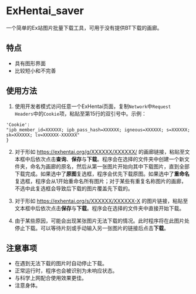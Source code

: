 # ExHentai_saver
一个简单的Ex站图片批量下载工具，可用于没有提供BT下载的画廊。

## 特点
+ 具有图形界面
+ 比较短小和不完善

## 使用方法
1. 使用开发者模式访问任意一个ExHentai页面，复制`Network`中`Request Headers`中的`Cookie`项，粘贴至第15行的双引号中。示例：  
```
'Cookie':
"ipb_member_id=XXXXXX; ipb_pass_hash=XXXXXX; igneous=XXXXXX; s=XXXXXX; sk=XXXXXX; lv=XXXXXX-XXXXXX"
}
```

2. 对于形如 https://exhentai.org/g/XXXXXX/XXXXXX/ 的画廊链接，粘贴至文本框中后依次点击**查询**、**保存**与**下载**。程序会在选择的文件夹中创建一个新文件夹，命名为画廊的原名，然后从第一张图片开始向其中下载图片，直到全部下载完成。如果选中了**原图**复选框，程序会优先下载原图。如果选中了**重命名**复选框，程序会从1开始重命名所有图片；对于某些有重复名称图片的画廊，不选中此复选框会导致后下载的图片覆盖先下载的。

3. 对于形如 https://exhentai.org/s/XXXXXX/XXXXXX-X 的图片链接，粘贴至文本框中后依次点击**保存**与**下载**。程序会在选择的文件夹中直接开始下载。

4. 由于某些原因，可能会出现某张图片无法下载的情况。此时程序将在此图片处停止下载。可以等待片刻或手动输入另一张图片的链接后点击**下载**。

## 注意事项
+ 在遇到无法下载的图片时自动停止下载。
+ 正常运行时，程序也会被识别为未响应状态。
+ 与科学上网配合使用效果更佳。
+ 注意身体。

